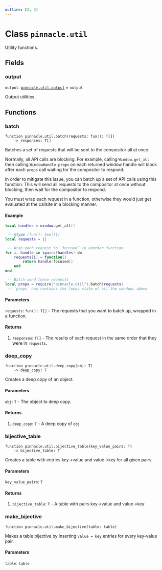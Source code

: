 ```yaml
---
outline: [2, 3]
---
```


# Class `pinnacle.util`


Utility functions.

## Fields

### output

`output`: <code><a href="/lua-reference/classes/pinnacle.util.output">pinnacle.util.output</a></code> = `output`

Output utilities.


## Functions

### <Badge type="function" text="function" /> batch

<div class="language-lua"><pre><code>function pinnacle.util.batch(requests: fun(): T[])
    -> responses: T[]</code></pre></div>

Batches a set of requests that will be sent to the compositor all at once.

Normally, all API calls are blocking. For example, calling `Window.get_all`
then calling `WindowHandle.props` on each returned window handle will block
after each `props` call waiting for the compositor to respond.

In order to mitigate this issue, you can batch up a set of API calls using this function.
This will send all requests to the compositor at once without blocking, then wait for the compositor
to respond.

You must wrap each request in a function, otherwise they would just get
evaluated at the callsite in a blocking manner.

#### Example
```lua
local handles = window.get_all()

 ---@type (fun(): bool)[]
local requests = {}

 -- Wrap each request to `focused` in another function
for i, handle in ipairs(handles) do
    requests[i] = function()
        return handle:focused()
    end
end

 -- Batch send these requests
local props = require("pinnacle.util").batch(requests)
 -- `props` now contains the focus state of all the windows above
```




#### Parameters

`requests`: <code>fun(): T[]</code> - The requests that you want to batch up, wrapped in a function.



#### Returns

1. `responses`: <code>T[]</code> - The results of each request in the same order that they were in `requests`.




### <Badge type="function" text="function" /> deep_copy

<div class="language-lua"><pre><code>function pinnacle.util.deep_copy(obj: T)
    -> deep_copy: T</code></pre></div>

Creates a deep copy of an object.




#### Parameters

`obj`: <code>T</code> - The object to deep copy.



#### Returns

1. `deep_copy`: <code>T</code> - A deep copy of `obj`




### <Badge type="function" text="function" /> bijective_table

<div class="language-lua"><pre><code>function pinnacle.util.bijective_table(key_value_pairs: T)
    -> bijective_table: T</code></pre></div>

Creates a table with entries key->value and value->key for all given pairs.



#### Parameters

`key_value_pairs`: <code>T</code>



#### Returns

1. `bijective_table`: <code>T</code> - A table with pairs key->value and value->key




### <Badge type="function" text="function" /> make_bijective

<div class="language-lua"><pre><code>function pinnacle.util.make_bijective(table: table)</code></pre></div>

Makes a table bijective by inserting `value = key` entries for every key-value pair.


#### Parameters

`table`: <code>table</code>






